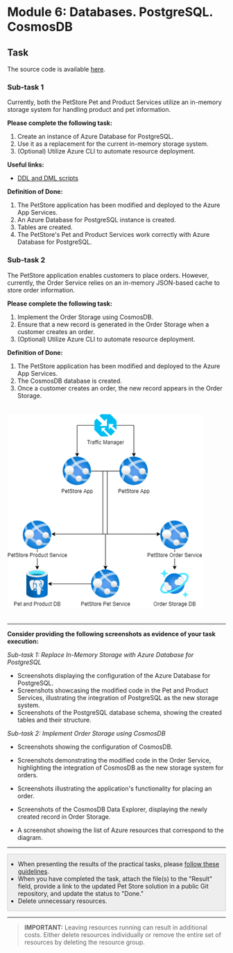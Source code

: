 # Module 6: Databases. PostgreSQL. CosmosDB

## Task

The source code is available [here](../../../petstore).

### Sub-task 1

Currently, both the PetStore Pet and Product Services utilize an in-memory storage system for handling product and pet information.

**Please complete the following task:**

1. Create an instance of Azure Database for PostgreSQL.
2. Use it as a replacement for the current in-memory storage system.
3. (Optional) Utilize Azure CLI to automate resource deployment.

**Useful links:**

- [DDL and DML scripts](scripts)

**Definition of Done:**

1. The PetStore application has been modified and deployed to the Azure App Services.
2. An Azure Database for PostgreSQL instance is created.
3. Tables are created.
4. The PetStore's Pet and Product Services work correctly with Azure Database for PostgreSQL.

### Sub-task 2

The PetStore application enables customers to place orders. However, currently, the Order Service relies on an in-memory JSON-based cache to store order information.

**Please complete the following task:**

1. Implement the Order Storage using CosmosDB.
2. Ensure that a new record is generated in the Order Storage when a customer creates an order.
3. (Optional) Utilize Azure CLI to automate resource deployment.

**Definition of Done:**

1. The PetStore application has been modified and deployed to the Azure App Services.
2. The CosmosDB database is created.
3. Once a customer creates an order, the new record appears in the Order Storage.

<img src="images/scheme.png" width="450" style="margin: 20px 0; display: inline-block;"/>

<hr>

**Consider providing the following screenshots as evidence of your task execution:**

*Sub-task 1: Replace In-Memory Storage with Azure Database for PostgreSQL*

- Screenshots displaying the configuration of the Azure Database for PostgreSQL.
- Screenshots showcasing the modified code in the Pet and Product Services, illustrating the integration of PostgreSQL as the new storage system.
- Screenshots of the PostgreSQL database schema, showing the created tables and their structure.

*Sub-task 2: Implement Order Storage using CosmosDB*

- Screenshots showing the configuration of CosmosDB.
- Screenshots demonstrating the modified code in the Order Service, highlighting the integration of CosmosDB as the new storage system for orders.
- Screenshots illustrating the application's functionality for placing an order.
- Screenshots of the CosmosDB Data Explorer, displaying the newly created record in Order Storage.

- A screenshot showing the list of Azure resources that correspond to the diagram.

<hr>

<div style="border: 1px solid #ccc; background-color: #eee;">
  <ul>
    <li>When presenting the results of the practical tasks, please <a href="../common/presenting-results/presenting-results.md">follow these guidelines</a>.</li>
    <li>When you have completed the task, attach the file(s) to the "Result" field, provide a link to the updated Pet Store solution in a public Git repository, and update the status to "Done."</li>
    <li>Delete unnecessary resources.</li>
  </ul>
</div>
<hr>

>**IMPORTANT:** Leaving resources running can result in additional costs. Either delete resources individually or remove the entire set of resources by deleting the resource group.
